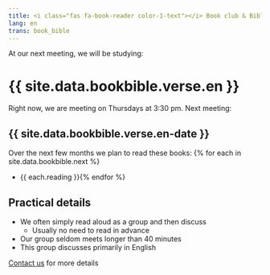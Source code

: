 ```yaml
---
title: <i class="fas fa-book-reader color-1-text"></i> Book club & Bible study <i class="fas fa-bible color-1-dark-text"></i>
lang: en
trans: book_bible
---
```

At our next meeting, we will be studying:

# {{ site.data.bookbible.verse.en }}

Right now, we are meeting on Thursdays at 3:30 pm. Next meeting:
## {{ site.data.bookbible.verse.en-date }}

Over the next few months we plan to read these books:
{% for each in site.data.bookbible.next %}
* {{ each.reading }}{% endfor %}

## Practical details
* We often simply read aloud as a group and then discuss
  * Usually no need to read in advance
* Our group seldom meets longer than 40 minutes
* This group discusses primarily in English

[Contact us](/contact) for more details
